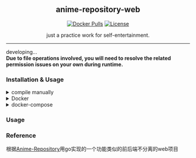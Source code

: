 <p align="center" >
    <h2 align="center">anime-repository-web</h2>
    <p align="center"><a href="https://hub.docker.com/r/yoaken/anime-repository-web"><img src="https://img.shields.io/docker/pulls/yoaken/anime-repository-web?&logo=docker" alt="Docker Pulls"></a>
    <a href="./LICENSE"><img src="https://img.shields.io/github/license/Yoak3n/anime-repository-web" alt="License"></a></p>
    <p align="center">just a practice work for self-entertainment. </p>
<p>

---
developing...  
**Due to file operations involved, you will need to resolve the related permission issues on your own during runtime.**

### Installation & Usage


<details>
<summary>compile manually</summary>

```bash
go build . 
cd ./frontend 
npm run build  
```

</details>

<details>
<summary>Docker</summary>

```bash
docker run \
  -v '/app/anime-repository-web/config.yml:/app/anime-repository-web/config.yml'\
  -p 8080:8080 \ 
  -name arw \
  yoaken/anime-repository-web:latest
```
</details>

<details>
<summary>docker-compose</summary>

Change to the work directory where is the `docker-compose.yml`file and run:
```bash
docker-compose up -d 
```

</details>

### Usage

### Reference
根据[Anime-Repository](https://github.com/Chikage0o0/Anime-Repository)用go实现的一个功能类似的前后端不分离的web项目